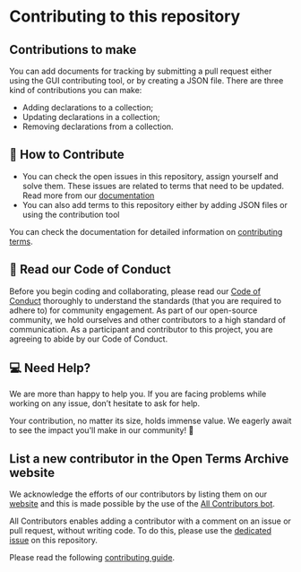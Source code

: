 # Contributing to this repository

## Contributions to make

You can add documents for tracking by submitting a pull request either using the GUI contributing tool, or by creating a JSON file. There are three kind of contributions you can make:

- Adding declarations to a collection;
- Updating declarations in a collection;
- Removing declarations from a collection.

## 🚀 How to Contribute

- You can check the open issues in this repository, assign yourself and solve them. These issues are related to terms that need to be updated. Read more from our [documentation](https://docs.opentermsarchive.org/contributing-terms/#maintaining-declarations)
- You can also add terms to this repository either by adding JSON files or using the contribution tool

You can check the documentation for detailed information on [contributing terms](https://docs.opentermsarchive.org/contributing-terms/).

## 📜 Read our Code of Conduct

Before you begin coding and collaborating, please read our [Code of Conduct](./CODE_OF_CONDUCT.md) thoroughly to understand the standards (that you are required to adhere to) for community engagement. As part of our open-source community, we hold ourselves and other contributors to a high standard of communication. As a participant and contributor to this project, you are agreeing to abide by our Code of Conduct.

## 💻 Need Help?

We are more than happy to help you. If you are facing problems while working on any issue, don’t hesitate to ask for help.

Your contribution, no matter its size, holds immense value. We eagerly await to see the impact you'll make in our community! 🚀

## List a new contributor in the Open Terms Archive website

We acknowledge the efforts of our contributors by listing them on our [website](https://opentermsarchive.org) and this is made possible by the use of the [All Contributors bot](https://allcontributors.org/docs/en/bot/overview).

All Contributors enables adding a contributor with a comment on an issue or pull request, without writing code. To do this, please use the [dedicated issue](https://github.com/OpenTermsArchive/dsa-reports-declarations/issues/3) on this repository.

Please read the following [contributing guide](https://github.com/OpenTermsArchive/opentermsarchive.org/blob/main/CONTRIBUTING.md#list-a-new-contributor-in-the-open-terms-archive-website).
